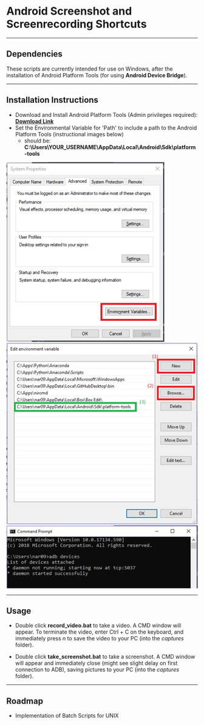 # Android Screenshot and Screenrecording Shortcuts

---

## Dependencies

These scripts are currently intended for use on Windows, after the installation of Android Platform Tools (for using **Android Device Bridge**).

---

## Installation Instructions

* Download and Install Android Platform Tools (Admin privileges required): [**Download Link**](https://developer.android.com/studio/releases/platform-tools)
* Set the Environmental Variable for 'Path' to include a path to the Android Platform Tools (instructional images below)
	* should be: **C:\Users\YOUR_USERNAME\AppData\Local\Android\Sdk\platform-tools**

[systemprops]: /guide/sysprops.png "alt"
[setpath]: /guide/setpath.png "Settings the ADB Path (successful path in green)"
[adbworking]: /guide/adbworking.png "alt"

![alt text][systemprops]
![alt text][setpath]
![alt text][adbworking]

---

## Usage
* Double click **record_video.bat** to take a video. A CMD window will appear. To terminate the video, enter Ctrl + C on the keyboard, and immediately press *n* to save the video to your PC (into the *captures* folder).

* Double click **take_screenshot.bat** to take a screenshot. A CMD window will appear and immediately close (might see slight delay on first connection to ADB), saving pictures to your PC (into the *captures* folder).

---

## Roadmap
* Implementation of Batch Scripts for UNIX